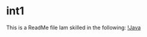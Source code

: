 # int1
This is a ReadMe file
Iam skilled in the following:
[!Java](https://img.shields.io/badge/Java?logo:java)
